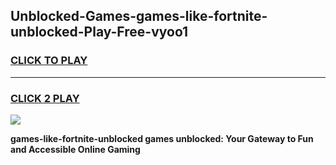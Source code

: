 
## Unblocked-Games-games-like-fortnite-unblocked-Play-Free-vyoo1
<h3>
<a href="https://premium76.site?title=games-like-fortnite-unblocked&ref=22A">CLICK TO PLAY</a></h3>
<hr>

<h3>
<a href="https://premium76.site?title=games-like-fortnite-unblocked&ref=22A">CLICK 2 PLAY</a>
  
</h3>

<a href="https://premium76.site?title=games-like-fortnite-unblocked&ref=22A"><img src="https://clearcache.store/games.png"></a>


**games-like-fortnite-unblocked games unblocked: Your Gateway to Fun and Accessible Online Gaming**
